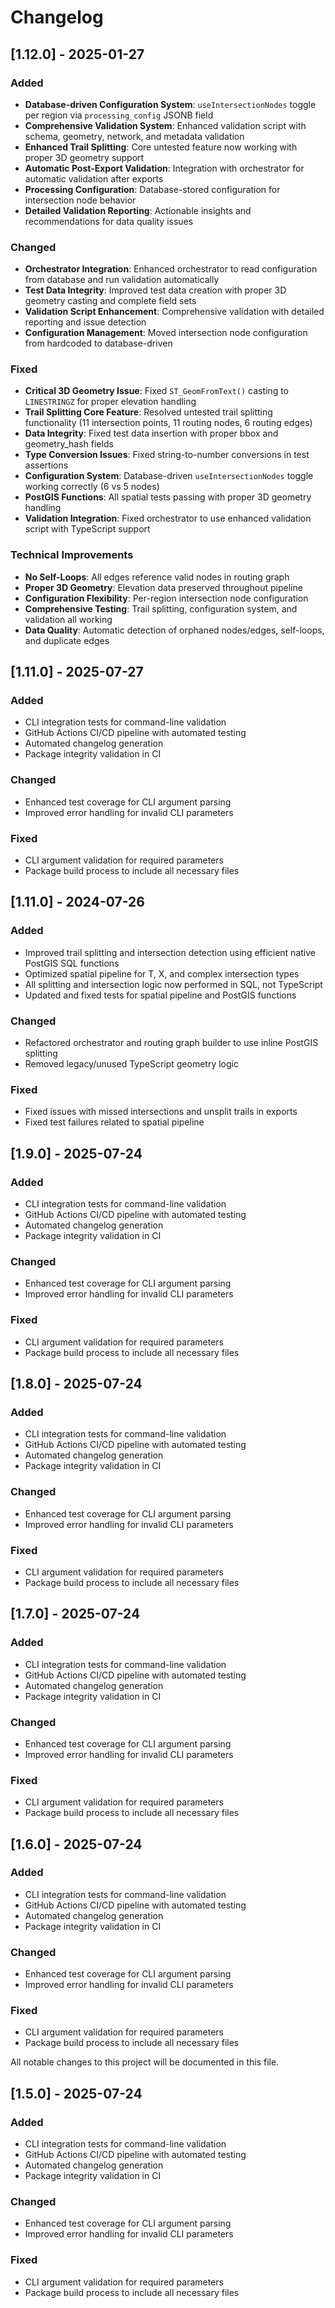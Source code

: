 # Changelog

## [1.12.0] - 2025-01-27

### Added
- **Database-driven Configuration System**: `useIntersectionNodes` toggle per region via `processing_config` JSONB field
- **Comprehensive Validation System**: Enhanced validation script with schema, geometry, network, and metadata validation
- **Enhanced Trail Splitting**: Core untested feature now working with proper 3D geometry support
- **Automatic Post-Export Validation**: Integration with orchestrator for automatic validation after exports
- **Processing Configuration**: Database-stored configuration for intersection node behavior
- **Detailed Validation Reporting**: Actionable insights and recommendations for data quality issues

### Changed
- **Orchestrator Integration**: Enhanced orchestrator to read configuration from database and run validation automatically
- **Test Data Integrity**: Improved test data creation with proper 3D geometry casting and complete field sets
- **Validation Script Enhancement**: Comprehensive validation with detailed reporting and issue detection
- **Configuration Management**: Moved intersection node configuration from hardcoded to database-driven

### Fixed
- **Critical 3D Geometry Issue**: Fixed `ST_GeomFromText()` casting to `LINESTRINGZ` for proper elevation handling
- **Trail Splitting Core Feature**: Resolved untested trail splitting functionality (11 intersection points, 11 routing nodes, 6 routing edges)
- **Data Integrity**: Fixed test data insertion with proper bbox and geometry_hash fields
- **Type Conversion Issues**: Fixed string-to-number conversions in test assertions
- **Configuration System**: Database-driven `useIntersectionNodes` toggle working correctly (6 vs 5 nodes)
- **PostGIS Functions**: All spatial tests passing with proper 3D geometry handling
- **Validation Integration**: Fixed orchestrator to use enhanced validation script with TypeScript support

### Technical Improvements
- **No Self-Loops**: All edges reference valid nodes in routing graph
- **Proper 3D Geometry**: Elevation data preserved throughout pipeline
- **Configuration Flexibility**: Per-region intersection node configuration
- **Comprehensive Testing**: Trail splitting, configuration system, and validation all working
- **Data Quality**: Automatic detection of orphaned nodes/edges, self-loops, and duplicate edges

## [1.11.0] - 2025-07-27

### Added
- CLI integration tests for command-line validation
- GitHub Actions CI/CD pipeline with automated testing
- Automated changelog generation
- Package integrity validation in CI

### Changed
- Enhanced test coverage for CLI argument parsing
- Improved error handling for invalid CLI parameters

### Fixed
- CLI argument validation for required parameters
- Package build process to include all necessary files

## [1.11.0] - 2024-07-26
### Added
- Improved trail splitting and intersection detection using efficient native PostGIS SQL functions
- Optimized spatial pipeline for T, X, and complex intersection types
- All splitting and intersection logic now performed in SQL, not TypeScript
- Updated and fixed tests for spatial pipeline and PostGIS functions

### Changed
- Refactored orchestrator and routing graph builder to use inline PostGIS splitting
- Removed legacy/unused TypeScript geometry logic

### Fixed
- Fixed issues with missed intersections and unsplit trails in exports
- Fixed test failures related to spatial pipeline

## [1.9.0] - 2025-07-24

### Added
- CLI integration tests for command-line validation
- GitHub Actions CI/CD pipeline with automated testing
- Automated changelog generation
- Package integrity validation in CI

### Changed
- Enhanced test coverage for CLI argument parsing
- Improved error handling for invalid CLI parameters

### Fixed
- CLI argument validation for required parameters
- Package build process to include all necessary files

## [1.8.0] - 2025-07-24

### Added
- CLI integration tests for command-line validation
- GitHub Actions CI/CD pipeline with automated testing
- Automated changelog generation
- Package integrity validation in CI

### Changed
- Enhanced test coverage for CLI argument parsing
- Improved error handling for invalid CLI parameters

### Fixed
- CLI argument validation for required parameters
- Package build process to include all necessary files

## [1.7.0] - 2025-07-24

### Added
- CLI integration tests for command-line validation
- GitHub Actions CI/CD pipeline with automated testing
- Automated changelog generation
- Package integrity validation in CI

### Changed
- Enhanced test coverage for CLI argument parsing
- Improved error handling for invalid CLI parameters

### Fixed
- CLI argument validation for required parameters
- Package build process to include all necessary files

## [1.6.0] - 2025-07-24

### Added
- CLI integration tests for command-line validation
- GitHub Actions CI/CD pipeline with automated testing
- Automated changelog generation
- Package integrity validation in CI

### Changed
- Enhanced test coverage for CLI argument parsing
- Improved error handling for invalid CLI parameters

### Fixed
- CLI argument validation for required parameters
- Package build process to include all necessary files

All notable changes to this project will be documented in this file.

## [1.5.0] - 2025-07-24

### Added
- CLI integration tests for command-line validation
- GitHub Actions CI/CD pipeline with automated testing
- Automated changelog generation
- Package integrity validation in CI

### Changed
- Enhanced test coverage for CLI argument parsing
- Improved error handling for invalid CLI parameters

### Fixed
- CLI argument validation for required parameters
- Package build process to include all necessary files

